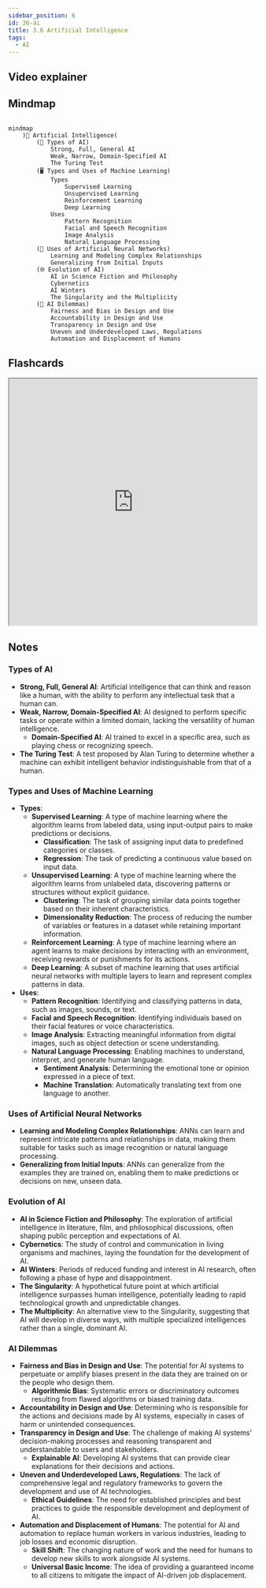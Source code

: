```yaml
---
sidebar_position: 6
id: 36-ai
title: 3.6 Artificial Intelligence
tags:
  - AI
---
```

## Video explainer

## Mindmap
```mermaid

mindmap
	)🤖 Artificial Intelligence(
		(🔄 Types of AI)
			Strong, Full, General AI
			Weak, Narrow, Domain-Specified AI
			The Turing Test
		(🖥️ Types and Uses of Machine Learning)
			Types
				Supervised Learning
				Unsupervised Learning
				Reinforcement Learning
				Deep Learning
			Uses
				Pattern Recognition
				Facial and Speech Recognition
				Image Analysis
				Natural Language Processing
		(🧠 Uses of Artificial Neural Networks)
			Learning and Modeling Complex Relationships
			Generalizing from Initial Inputs
		(🌐 Evolution of AI)
			AI in Science Fiction and Philosophy
			Cybernetics
			AI Winters
			The Singularity and the Multiplicity
		(🚫 AI Dilemmas)
			Fairness and Bias in Design and Use
			Accountability in Design and Use
			Transparency in Design and Use
			Uneven and Underdeveloped Laws, Regulations
			Automation and Displacement of Humans
```

## Flashcards

<iframe src="https://quizlet.com/854378089/learn/embed?i=26rc5y&x=1jj1" height="500" width="100%"></iframe>

## Notes

### Types of AI
- **Strong, Full, General AI**: Artificial intelligence that can think and reason like a human, with the ability to perform any intellectual task that a human can.
- **Weak, Narrow, Domain-Specified AI**: AI designed to perform specific tasks or operate within a limited domain, lacking the versatility of human intelligence.
  - **Domain-Specified AI**: AI trained to excel in a specific area, such as playing chess or recognizing speech.
- **The Turing Test**: A test proposed by Alan Turing to determine whether a machine can exhibit intelligent behavior indistinguishable from that of a human.

### Types and Uses of Machine Learning
- **Types**:
  - **Supervised Learning**: A type of machine learning where the algorithm learns from labeled data, using input-output pairs to make predictions or decisions.
    - **Classification**: The task of assigning input data to predefined categories or classes.
    - **Regression**: The task of predicting a continuous value based on input data.
  - **Unsupervised Learning**: A type of machine learning where the algorithm learns from unlabeled data, discovering patterns or structures without explicit guidance.
    - **Clustering**: The task of grouping similar data points together based on their inherent characteristics.
    - **Dimensionality Reduction**: The process of reducing the number of variables or features in a dataset while retaining important information.
  - **Reinforcement Learning**: A type of machine learning where an agent learns to make decisions by interacting with an environment, receiving rewards or punishments for its actions.
  - **Deep Learning**: A subset of machine learning that uses artificial neural networks with multiple layers to learn and represent complex patterns in data.
- **Uses**:
  - **Pattern Recognition**: Identifying and classifying patterns in data, such as images, sounds, or text.
  - **Facial and Speech Recognition**: Identifying individuals based on their facial features or voice characteristics.
  - **Image Analysis**: Extracting meaningful information from digital images, such as object detection or scene understanding.
  - **Natural Language Processing**: Enabling machines to understand, interpret, and generate human language.
    - **Sentiment Analysis**: Determining the emotional tone or opinion expressed in a piece of text.
    - **Machine Translation**: Automatically translating text from one language to another.

### Uses of Artificial Neural Networks
- **Learning and Modeling Complex Relationships**: ANNs can learn and represent intricate patterns and relationships in data, making them suitable for tasks such as image recognition or natural language processing.
- **Generalizing from Initial Inputs**: ANNs can generalize from the examples they are trained on, enabling them to make predictions or decisions on new, unseen data.

### Evolution of AI
- **AI in Science Fiction and Philosophy**: The exploration of artificial intelligence in literature, film, and philosophical discussions, often shaping public perception and expectations of AI.
- **Cybernetics**: The study of control and communication in living organisms and machines, laying the foundation for the development of AI.
- **AI Winters**: Periods of reduced funding and interest in AI research, often following a phase of hype and disappointment.
- **The Singularity**: A hypothetical future point at which artificial intelligence surpasses human intelligence, potentially leading to rapid technological growth and unpredictable changes.
- **The Multiplicity**: An alternative view to the Singularity, suggesting that AI will develop in diverse ways, with multiple specialized intelligences rather than a single, dominant AI.

### AI Dilemmas
- **Fairness and Bias in Design and Use**: The potential for AI systems to perpetuate or amplify biases present in the data they are trained on or the people who design them.
  - **Algorithmic Bias**: Systematic errors or discriminatory outcomes resulting from flawed algorithms or biased training data.
- **Accountability in Design and Use**: Determining who is responsible for the actions and decisions made by AI systems, especially in cases of harm or unintended consequences.
- **Transparency in Design and Use**: The challenge of making AI systems' decision-making processes and reasoning transparent and understandable to users and stakeholders.
  - **Explainable AI**: Developing AI systems that can provide clear explanations for their decisions and actions.
- **Uneven and Underdeveloped Laws, Regulations**: The lack of comprehensive legal and regulatory frameworks to govern the development and use of AI technologies.
  - **Ethical Guidelines**: The need for established principles and best practices to guide the responsible development and deployment of AI.
- **Automation and Displacement of Humans**: The potential for AI and automation to replace human workers in various industries, leading to job losses and economic disruption.
  - **Skill Shift**: The changing nature of work and the need for humans to develop new skills to work alongside AI systems.
  - **Universal Basic Income**: The idea of providing a guaranteed income to all citizens to mitigate the impact of AI-driven job displacement.


